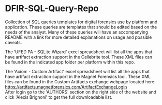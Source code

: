 # DFIR-SQL-Query-Repo
Collection of SQL queries templates for digital forensics use by platform and application.
These queries are templates that should be edited based on the needs of the analyst. 
Many of these queries will have an accompanying README with a link for more detailed explanations on usage and possible caveats.  

The 'UFED PA - SQLite Wizard' excel spreadsheet will list all the apps that have artifact extraction support in the Cellebrite tool. These XML files can be found in the indicated app folder per platform within this repo. 

The 'Axiom - Custom Artifact' excel spreadsheet will list all the apps that have artifact extraction support in the Magnet Forensics tool. These XML files can be found in the Custom Artifacts exchange webpage located here: https://artifacts.magnetforensics.com/ArtifactExchangeLogin   
After login go to the 'AUTHORS' section on the right side of the website and click 'Alexis Brignoni' to get the full downloadable list.
